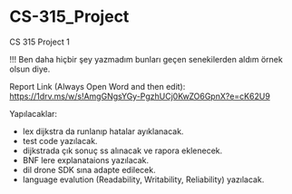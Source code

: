 # CS-315_Project
CS 315 Project 1

!!! Ben daha hiçbir şey yazmadım bunları geçen senekilerden aldım örnek olsun diye.

Report Link (Always Open Word and then edit): https://1drv.ms/w/s!AmgGNgsYGy-PgzhUCj0KwZO6GpnX?e=cK62U9

Yapılacaklar:
- lex dijkstra da runlanıp hatalar ayıklanacak.
- test code yazılacak.
- dijkstrada çık sonuç ss alınacak ve rapora eklenecek.
- BNF lere explanataions yazılacak.
- dil drone SDK sına adapte edilecek.
- language evalution (Readability, Writability, Reliability) yazılacak.

